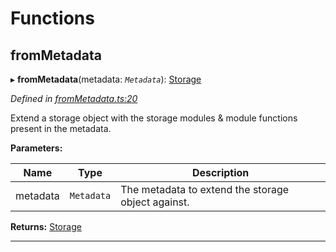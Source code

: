 

# Functions

<a id="frommetadata"></a>

##  fromMetadata

▸ **fromMetadata**(metadata: *`Metadata`*): [Storage](../interfaces/_types_.storage.md)

*Defined in [fromMetadata.ts:20](https://github.com/polkadot-js/api/blob/f4d52ba/packages/type-storage/src/fromMetadata.ts#L20)*

Extend a storage object with the storage modules & module functions present in the metadata.

**Parameters:**

| Name | Type | Description |
| ------ | ------ | ------ |
| metadata | `Metadata` |  The metadata to extend the storage object against. |

**Returns:** [Storage](../interfaces/_types_.storage.md)

___

